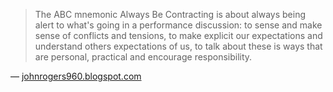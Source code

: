 > The ABC mnemonic Always Be Contracting is about always being alert to what's going in a performance discussion: to sense and make sense of conflicts and tensions, to make explicit our expectations and understand others expectations of us, to talk about these is ways that are personal, practical and encourage responsibility.

— [johnrogers960.blogspot.com](https://johnrogers960.blogspot.com/2013/02/the-abc-of-managing-expectations-always.html)